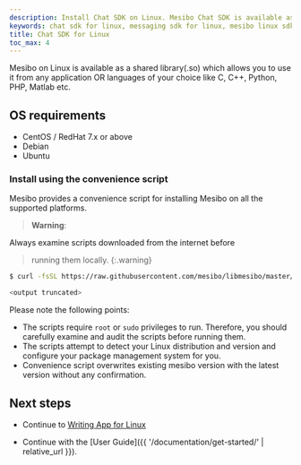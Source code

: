 ```yaml
---
description: Install Chat SDK on Linux. Mesibo Chat SDK is available as a shared library (.so) which allows you to use it from any application OR languages of your choice like C, C++, Python, PHP, etc.
keywords: chat sdk for linux, messaging sdk for linux, mesibo linux sdk, chat installation on linux, messaging app for linux
title: Chat SDK for Linux 
toc_max: 4
---
```

Mesibo on Linux is available as a shared library(.so) which allows you to use it from any application OR languages of your choice like C, C++, Python, PHP, Matlab etc. 

## OS requirements
- CentOS / RedHat 7.x or above
- Debian 
- Ubuntu

### Install using the convenience script

Mesibo provides a convenience script for installing Mesibo on all the 
supported platforms. 

> **Warning**:
>
Always examine scripts downloaded from the internet before
> running them locally.
{:.warning}

```bash
$ curl -fsSL https://raw.githubusercontent.com/mesibo/libmesibo/master/install.sh | sudo bash -

<output truncated>
```

Please note the following points:

- The scripts require `root` or `sudo` privileges to run. Therefore,
  you should carefully examine and audit the scripts before running them.
- The scripts attempt to detect your Linux distribution and version and
  configure your package management system for you. 
- Convenience script overwrites existing mesibo version with the latest version 
  without any confirmation.


## Next steps

- Continue to [Writing App for Linux]('/documentation/tutorials/first-app/cpp/')

- Continue with the [User Guide]({{ '/documentation/get-started/' | relative_url }}).
